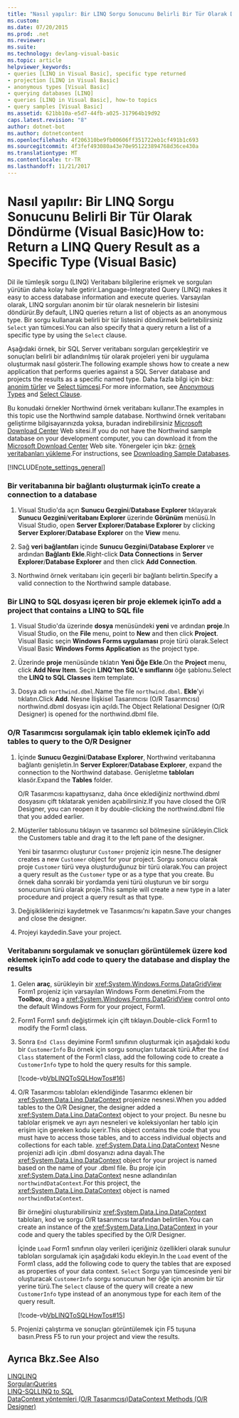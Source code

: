```yaml
---
title: "Nasıl yapılır: Bir LINQ Sorgu Sonucunu Belirli Bir Tür Olarak Döndürme (Visual Basic)"
ms.custom: 
ms.date: 07/20/2015
ms.prod: .net
ms.reviewer: 
ms.suite: 
ms.technology: devlang-visual-basic
ms.topic: article
helpviewer_keywords:
- queries [LINQ in Visual Basic], specific type returned
- projection [LINQ in Visual Basic]
- anonymous types [Visual Basic]
- querying databases [LINQ]
- queries [LINQ in Visual Basic], how-to topics
- query samples [Visual Basic]
ms.assetid: 621bb10a-e5d7-44fb-a025-317964b19d92
caps.latest.revision: "8"
author: dotnet-bot
ms.author: dotnetcontent
ms.openlocfilehash: 4f206310be9fb00606ff351722eb1cf491b1c693
ms.sourcegitcommit: 4f3fef493080a43e70e951223894768d36ce430a
ms.translationtype: MT
ms.contentlocale: tr-TR
ms.lasthandoff: 11/21/2017
---
```

# <a name="how-to-return-a-linq-query-result-as-a-specific-type-visual-basic"></a><span data-ttu-id="35da1-102">Nasıl yapılır: Bir LINQ Sorgu Sonucunu Belirli Bir Tür Olarak Döndürme (Visual Basic)</span><span class="sxs-lookup"><span data-stu-id="35da1-102">How to: Return a LINQ Query Result as a Specific Type (Visual Basic)</span></span>
<span data-ttu-id="35da1-103">Dil ile tümleşik sorgu (LINQ) Veritabanı bilgilerine erişmek ve sorguları yürütün daha kolay hale getirir.</span><span class="sxs-lookup"><span data-stu-id="35da1-103">Language-Integrated Query (LINQ) makes it easy to access database information and execute queries.</span></span> <span data-ttu-id="35da1-104">Varsayılan olarak, LINQ sorguları anonim bir tür olarak nesnelerin bir listesini döndürür.</span><span class="sxs-lookup"><span data-stu-id="35da1-104">By default, LINQ queries return a list of objects as an anonymous type.</span></span> <span data-ttu-id="35da1-105">Bir sorgu kullanarak belirli bir tür listesini döndürmek belirtebilirsiniz `Select` yan tümcesi.</span><span class="sxs-lookup"><span data-stu-id="35da1-105">You can also specify that a query return a list of a specific type by using the `Select` clause.</span></span>  
  
 <span data-ttu-id="35da1-106">Aşağıdaki örnek, bir SQL Server veritabanı sorguları gerçekleştirir ve sonuçları belirli bir adlandırılmış tür olarak projeleri yeni bir uygulama oluşturmak nasıl gösterir.</span><span class="sxs-lookup"><span data-stu-id="35da1-106">The following example shows how to create a new application that performs queries against a SQL Server database and projects the results as a specific named type.</span></span> <span data-ttu-id="35da1-107">Daha fazla bilgi için bkz: [anonim türler](../../../../visual-basic/programming-guide/language-features/objects-and-classes/anonymous-types.md) ve [Select tümcesi](../../../../visual-basic/language-reference/queries/select-clause.md).</span><span class="sxs-lookup"><span data-stu-id="35da1-107">For more information, see [Anonymous Types](../../../../visual-basic/programming-guide/language-features/objects-and-classes/anonymous-types.md) and [Select Clause](../../../../visual-basic/language-reference/queries/select-clause.md).</span></span>  
  
 <span data-ttu-id="35da1-108">Bu konudaki örnekler Northwind örnek veritabanı kullanır.</span><span class="sxs-lookup"><span data-stu-id="35da1-108">The examples in this topic use the Northwind sample database.</span></span> <span data-ttu-id="35da1-109">Northwind örnek veritabanı geliştirme bilgisayarınızda yoksa, buradan indirebilirsiniz [Microsoft Download Center](http://go.microsoft.com/fwlink/?LinkID=98088) Web sitesi.</span><span class="sxs-lookup"><span data-stu-id="35da1-109">If you do not have the Northwind sample database on your development computer, you can download it from the [Microsoft Download Center](http://go.microsoft.com/fwlink/?LinkID=98088) Web site.</span></span> <span data-ttu-id="35da1-110">Yönergeler için bkz: [örnek veritabanları yükleme](https://msdn.microsoft.com/library/bb399411).</span><span class="sxs-lookup"><span data-stu-id="35da1-110">For instructions, see [Downloading Sample Databases](https://msdn.microsoft.com/library/bb399411).</span></span>  
  
[!INCLUDE[note_settings_general](~/includes/note-settings-general-md.md)]  
  
### <a name="to-create-a-connection-to-a-database"></a><span data-ttu-id="35da1-111">Bir veritabanına bir bağlantı oluşturmak için</span><span class="sxs-lookup"><span data-stu-id="35da1-111">To create a connection to a database</span></span>  
  
1.  <span data-ttu-id="35da1-112">Visual Studio'da açın **Sunucu Gezgini**/**Database Explorer** tıklayarak **Sunucu Gezgini**/**veritabanı Explorer** üzerinde **Görünüm** menüsü.</span><span class="sxs-lookup"><span data-stu-id="35da1-112">In Visual Studio, open **Server Explorer**/**Database Explorer** by clicking **Server Explorer**/**Database Explorer** on the **View** menu.</span></span>  
  
2.  <span data-ttu-id="35da1-113">Sağ **veri bağlantıları** içinde **Sunucu Gezgini**/**Database Explorer** ve ardından **Bağlantı Ekle**.</span><span class="sxs-lookup"><span data-stu-id="35da1-113">Right-click **Data Connections** in **Server Explorer**/**Database Explorer** and then click **Add Connection**.</span></span>  
  
3.  <span data-ttu-id="35da1-114">Northwind örnek veritabanı için geçerli bir bağlantı belirtin.</span><span class="sxs-lookup"><span data-stu-id="35da1-114">Specify a valid connection to the Northwind sample database.</span></span>  
  
### <a name="to-add-a-project-that-contains-a-linq-to-sql-file"></a><span data-ttu-id="35da1-115">Bir LINQ to SQL dosyası içeren bir proje eklemek için</span><span class="sxs-lookup"><span data-stu-id="35da1-115">To add a project that contains a LINQ to SQL file</span></span>  
  
1.  <span data-ttu-id="35da1-116">Visual Studio'da üzerinde **dosya** menüsündeki **yeni** ve ardından **proje**.</span><span class="sxs-lookup"><span data-stu-id="35da1-116">In Visual Studio, on the **File** menu, point to **New** and then click **Project**.</span></span> <span data-ttu-id="35da1-117">Visual Basic seçin **Windows Forms uygulaması** proje türü olarak.</span><span class="sxs-lookup"><span data-stu-id="35da1-117">Select Visual Basic **Windows Forms Application** as the project type.</span></span>  
  
2.  <span data-ttu-id="35da1-118">Üzerinde **proje** menüsünde tıklatın **Yeni Öğe Ekle**.</span><span class="sxs-lookup"><span data-stu-id="35da1-118">On the **Project** menu, click **Add New Item**.</span></span> <span data-ttu-id="35da1-119">Seçin **LINQ'ten SQL'e sınıflarını** öğe şablonu.</span><span class="sxs-lookup"><span data-stu-id="35da1-119">Select the **LINQ to SQL Classes** item template.</span></span>  
  
3.  <span data-ttu-id="35da1-120">Dosya adı `northwind.dbml`.</span><span class="sxs-lookup"><span data-stu-id="35da1-120">Name the file `northwind.dbml`.</span></span> <span data-ttu-id="35da1-121">**Ekle**'yi tıklatın.</span><span class="sxs-lookup"><span data-stu-id="35da1-121">Click **Add**.</span></span> <span data-ttu-id="35da1-122">Nesne İlişkisel Tasarımcısı (O/R Tasarımcısı) northwind.dbml dosyası için açıldı.</span><span class="sxs-lookup"><span data-stu-id="35da1-122">The Object Relational Designer (O/R Designer) is opened for the northwind.dbml file.</span></span>  
  
### <a name="to-add-tables-to-query-to-the-or-designer"></a><span data-ttu-id="35da1-123">O/R Tasarımcısı sorgulamak için tablo eklemek için</span><span class="sxs-lookup"><span data-stu-id="35da1-123">To add tables to query to the O/R Designer</span></span>  
  
1.  <span data-ttu-id="35da1-124">İçinde **Sunucu Gezgini**/**Database Explorer**, Northwind veritabanına bağlantı genişletin.</span><span class="sxs-lookup"><span data-stu-id="35da1-124">In **Server Explorer**/**Database Explorer**, expand the connection to the Northwind database.</span></span> <span data-ttu-id="35da1-125">Genişletme **tabloları** klasör.</span><span class="sxs-lookup"><span data-stu-id="35da1-125">Expand the **Tables** folder.</span></span>  
  
     <span data-ttu-id="35da1-126">O/R Tasarımcısı kapattıysanız, daha önce eklediğiniz northwind.dbml dosyasını çift tıklatarak yeniden açabilirsiniz.</span><span class="sxs-lookup"><span data-stu-id="35da1-126">If you have closed the O/R Designer, you can reopen it by double-clicking the northwind.dbml file that you added earlier.</span></span>  
  
2.  <span data-ttu-id="35da1-127">Müşteriler tablosunu tıklayın ve tasarımcı sol bölmesine sürükleyin.</span><span class="sxs-lookup"><span data-stu-id="35da1-127">Click the Customers table and drag it to the left pane of the designer.</span></span>  
  
     <span data-ttu-id="35da1-128">Yeni bir tasarımcı oluşturur `Customer` projeniz için nesne.</span><span class="sxs-lookup"><span data-stu-id="35da1-128">The designer creates a new `Customer` object for your project.</span></span> <span data-ttu-id="35da1-129">Sorgu sonucu olarak proje `Customer` türü veya oluşturduğunuz bir türü olarak.</span><span class="sxs-lookup"><span data-stu-id="35da1-129">You can project a query result as the `Customer` type or as a type that you create.</span></span> <span data-ttu-id="35da1-130">Bu örnek daha sonraki bir yordamda yeni türü oluşturun ve bir sorgu sonucunun türü olarak proje.</span><span class="sxs-lookup"><span data-stu-id="35da1-130">This sample will create a new type in a later procedure and project a query result as that type.</span></span>  
  
3.  <span data-ttu-id="35da1-131">Değişikliklerinizi kaydetmek ve Tasarımcısı'nı kapatın.</span><span class="sxs-lookup"><span data-stu-id="35da1-131">Save your changes and close the designer.</span></span>  
  
4.  <span data-ttu-id="35da1-132">Projeyi kaydedin.</span><span class="sxs-lookup"><span data-stu-id="35da1-132">Save your project.</span></span>  
  
### <a name="to-add-code-to-query-the-database-and-display-the-results"></a><span data-ttu-id="35da1-133">Veritabanını sorgulamak ve sonuçları görüntülemek üzere kod eklemek için</span><span class="sxs-lookup"><span data-stu-id="35da1-133">To add code to query the database and display the results</span></span>  
  
1.  <span data-ttu-id="35da1-134">Gelen **araç**, sürükleyin bir <xref:System.Windows.Forms.DataGridView> Form1 projeniz için varsayılan Windows Form denetimi.</span><span class="sxs-lookup"><span data-stu-id="35da1-134">From the **Toolbox**, drag a <xref:System.Windows.Forms.DataGridView> control onto the default Windows Form for your project, Form1.</span></span>  
  
2.  <span data-ttu-id="35da1-135">Form1 Form1 sınıfı değiştirmek için çift tıklayın.</span><span class="sxs-lookup"><span data-stu-id="35da1-135">Double-click Form1 to modify the Form1 class.</span></span>  
  
3.  <span data-ttu-id="35da1-136">Sonra `End Class` deyimine Form1 sınıfının oluşturmak için aşağıdaki kodu bir `CustomerInfo` Bu örnek için sorgu sonuçları tutacak türü.</span><span class="sxs-lookup"><span data-stu-id="35da1-136">After the `End Class` statement of the Form1 class, add the following code to create a `CustomerInfo` type to hold the query results for this sample.</span></span>  
  
     [!code-vb[VbLINQToSQLHowTos#16](../../../../visual-basic/programming-guide/language-features/linq/codesnippet/VisualBasic/how-to-return-a-linq-query-result-as-a-specific-type_1.vb)]  
  
4.  <span data-ttu-id="35da1-137">O/R Tasarımcısı tabloları eklendiğinde Tasarımcı eklenen bir <xref:System.Data.Linq.DataContext> projenize nesnesi.</span><span class="sxs-lookup"><span data-stu-id="35da1-137">When you added tables to the O/R Designer, the designer added a <xref:System.Data.Linq.DataContext> object to your project.</span></span> <span data-ttu-id="35da1-138">Bu nesne bu tablolar erişmek ve ayrı ayrı nesneleri ve koleksiyonları her tablo için erişim için gereken kodu içerir.</span><span class="sxs-lookup"><span data-stu-id="35da1-138">This object contains the code that you must have to access those tables, and to access individual objects and collections for each table.</span></span> <span data-ttu-id="35da1-139"><xref:System.Data.Linq.DataContext> Nesne projenizi adlı için .dbml dosyanızı adına dayalı.</span><span class="sxs-lookup"><span data-stu-id="35da1-139">The <xref:System.Data.Linq.DataContext> object for your project is named based on the name of your .dbml file.</span></span> <span data-ttu-id="35da1-140">Bu proje için <xref:System.Data.Linq.DataContext> nesne adlandırılan `northwindDataContext`.</span><span class="sxs-lookup"><span data-stu-id="35da1-140">For this project, the <xref:System.Data.Linq.DataContext> object is named `northwindDataContext`.</span></span>  
  
     <span data-ttu-id="35da1-141">Bir örneğini oluşturabilirsiniz <xref:System.Data.Linq.DataContext> tabloları, kod ve sorgu O/R tasarımcısı tarafından belirtilen.</span><span class="sxs-lookup"><span data-stu-id="35da1-141">You can create an instance of the <xref:System.Data.Linq.DataContext> in your code and query the tables specified by the O/R Designer.</span></span>  
  
     <span data-ttu-id="35da1-142">İçinde `Load` Form1 sınıfının olay verileri içeriğiniz özellikleri olarak sunulur tabloları sorgulamak için aşağıdaki kodu ekleyin.</span><span class="sxs-lookup"><span data-stu-id="35da1-142">In the `Load` event of the Form1 class, add the following code to query the tables that are exposed as properties of your data context.</span></span> <span data-ttu-id="35da1-143">`Select` Sorgu yan tümcesinde yeni bir oluşturacak `CustomerInfo` sorgu sonucunun her öğe için anonim bir tür yerine türü.</span><span class="sxs-lookup"><span data-stu-id="35da1-143">The `Select` clause of the query will create a new `CustomerInfo` type instead of an anonymous type for each item of the query result.</span></span>  
  
     [!code-vb[VbLINQToSQLHowTos#15](../../../../visual-basic/programming-guide/language-features/linq/codesnippet/VisualBasic/how-to-return-a-linq-query-result-as-a-specific-type_2.vb)]  
  
5.  <span data-ttu-id="35da1-144">Projenizi çalıştırma ve sonuçları görüntülemek için F5 tuşuna basın.</span><span class="sxs-lookup"><span data-stu-id="35da1-144">Press F5 to run your project and view the results.</span></span>  
  
## <a name="see-also"></a><span data-ttu-id="35da1-145">Ayrıca Bkz.</span><span class="sxs-lookup"><span data-stu-id="35da1-145">See Also</span></span>  
 [<span data-ttu-id="35da1-146">LINQ</span><span class="sxs-lookup"><span data-stu-id="35da1-146">LINQ</span></span>](../../../../visual-basic/programming-guide/language-features/linq/index.md)  
 [<span data-ttu-id="35da1-147">Sorguları</span><span class="sxs-lookup"><span data-stu-id="35da1-147">Queries</span></span>](../../../../visual-basic/language-reference/queries/queries.md)  
 [<span data-ttu-id="35da1-148">LINQ-SQL</span><span class="sxs-lookup"><span data-stu-id="35da1-148">LINQ to SQL</span></span>](https://msdn.microsoft.com/library/bb386976)  
 [<span data-ttu-id="35da1-149">DataContext yöntemleri (O/R Tasarımcısı)</span><span class="sxs-lookup"><span data-stu-id="35da1-149">DataContext Methods (O/R Designer)</span></span>](/visualstudio/data-tools/datacontext-methods-o-r-designer)
